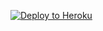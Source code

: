 ﻿
<p><a href="https://dashboard.heroku.com/new?template=https://github.com/happy23luck/xray-notpretend"> <img src="https://www.herokucdn.com/deploy/button.svg" alt="Deploy to Heroku" /></a></p>
